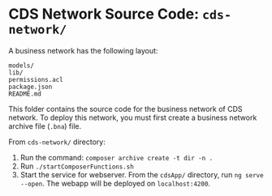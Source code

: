# CDS Network Source Code: `cds-network/`

A business network has the following layout:
```
models/
lib/
permissions.acl
package.json
README.md 
```

This folder contains the source code for the business network of CDS network. To deploy this network, you must first create a business network archive file (`.bna`) file. 

From `cds-network/` directory:
1. Run the command: `composer archive create -t dir -n .` 
2. Run `./startComposerFunctions.sh`
3. Start the service for webserver. From the `cdsApp/` directory, run `ng serve --open`. The webapp will be deployed on `localhost:4200`.